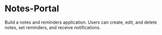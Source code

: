 # Notes-Portal
Build a notes and reminders application. Users can create, edit, and delete notes, set reminders, and receive  notifications.
